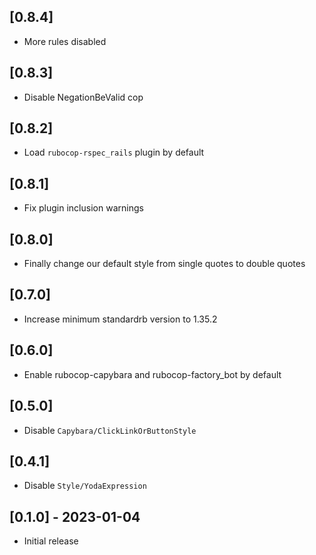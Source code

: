 ## [0.8.4]
- More rules disabled 

## [0.8.3]
- Disable NegationBeValid cop

## [0.8.2]
- Load `rubocop-rspec_rails` plugin by default

## [0.8.1]
- Fix plugin inclusion warnings

## [0.8.0]

- Finally change our default style from single quotes to double quotes

## [0.7.0]

- Increase minimum standardrb version to 1.35.2

## [0.6.0]

- Enable rubocop-capybara and rubocop-factory_bot by default

## [0.5.0]

- Disable `Capybara/ClickLinkOrButtonStyle`

## [0.4.1]

- Disable `Style/YodaExpression`

## [0.1.0] - 2023-01-04

- Initial release
